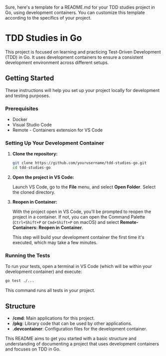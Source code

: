 Sure, here's a template for a README.md for your TDD studies project in Go, using development containers. You can customize this template according to the specifics of your project.

# TDD Studies in Go

This project is focused on learning and practicing Test-Driven Development (TDD) in Go. It uses development containers to ensure a consistent development environment across different setups.

## Getting Started

These instructions will help you set up your project locally for development and testing purposes.

### Prerequisites

- Docker
- Visual Studio Code
- Remote - Containers extension for VS Code

### Setting Up Your Development Container

1. **Clone the repository:**

    ```bash
    git clone https://github.com/yourusername/tdd-studies-go.git
    cd tdd-studies-go
    ```

2. **Open the project in VS Code:**

    Launch VS Code, go to the **File** menu, and select **Open Folder**. Select the cloned directory.

3. **Reopen in Container:**

    With the project open in VS Code, you'll be prompted to reopen the project in a container. If not, you can open the Command Palette (`Ctrl+Shift+P` or `Cmd+Shift+P` on macOS) and select **Remote-Containers: Reopen in Container**.

    This step will build your development container the first time it's executed, which may take a few minutes.

### Running the Tests

To run your tests, open a terminal in VS Code (which will be within your development container) and execute:

```bash
go test ./...
```

This command runs all tests in your project.

## Structure

- **/cmd**: Main applications for this project.
- **/pkg**: Library code that can be used by other applications.
- **.devcontainer**: Configuration files for the development container.

This README aims to get you started with a basic structure and understanding of documenting a project that uses development containers and focuses on TDD in Go.